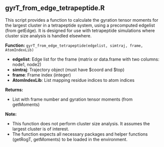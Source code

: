 ## gyrT_from_edge_tetrapeptide.R

This script provides a function to calculate the gyration tensor moments for the largest cluster in a tetrapeptide system, using a precomputed edgelist (from getEdge). It is designed for use with tetrapeptide simulations where cluster size analysis is handled elsewhere.

**Function:** `gyrT_from_edge_tetrapeptide(edgelist, simtraj, frame, AtomIndexLib)`

- **edgelist**: Edge list for the frame (matrix or data.frame with two columns: node1, node2)
- **simtraj**: Trajectory object (must have $coord and $top)
- **frame**: Frame index (integer)
- **AtomIndexLib**: List mapping residue indices to atom indices

**Returns:**
- List with frame number and gyration tensor moments (from getMoments)

**Note:**
- This function does not perform cluster size analysis. It assumes the largest cluster is of interest.
- The function expects all necessary packages and helper functions (getRogT, getMoments) to be loaded in the environment. 